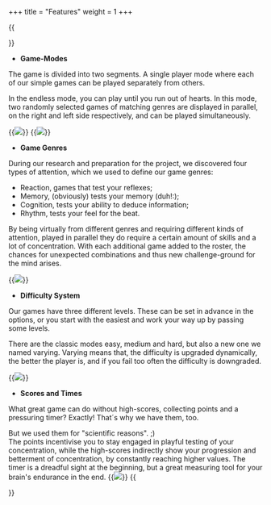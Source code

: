 +++
title = "Features"
weight = 1
+++

{{<section title="Features">}}

* **Game-Modes**

The game is divided into two segments. A single player mode where each of our simple games can be played separately from others. 

In the endless mode, you can play until you run out of hearts. In this mode, two randomly selected games of matching genres are displayed in parallel, on the right and left side respectively, and can be played simultaneously. 

{{<image src="Modus.png" caption="The skilled ones should start with the Parallel-Mode.">}}
{{<image src="Ingame.png" caption="The Parallel-Mode in Action">}}

* **Game Genres**

During our research and preparation for the project, we discovered four types of attention, which we used to define our game genres: 
+ Reaction, games that test your reflexes; 
+ Memory, (obviously) tests your memory (duh!:); 
+ Cognition, tests your ability to deduce information; 
+ Rhythm, tests your feel for the beat.

By being virtually from different genres and requiring different kinds of attention, played in parallel they do require a certain amount of skills and a lot of concentration. With each additional game added to the roster, the chances for unexpected combinations and thus new challenge-ground for the mind arises.

{{<image src="Minigames.png" caption="Pick your challenge">}}

* **Difficulty System**

Our games have three different levels. These can be set in advance in the options, or you start with the easiest and work your way up by passing some levels.

There are the classic modes easy, medium and hard, but also a new one we named varying. Varying means that, the difficulty is upgraded dynamically, the better the player is, and if you fail too often the difficulty is downgraded.

{{<image src="Difficulties.png" caption="Lots of options to choose from">}}

* **Scores and Times**

What great game can do without high-scores, collecting points and a pressuring timer? Exactly! That´s why we have them, too. 

But we used them for "scientific reasons". ;) <br>
The points incentivise you to stay engaged in playful testing of your concentration, while the high-scores indirectly show your progression and betterment of concentration, by constantly reaching higher values. The timer is a dreadful sight at the beginning, but a great measuring tool for your brain's endurance in the end. 
{{<image src="Highscore3.png" caption="This is our scoreboard, where you can challenge your skills and friends ;)">}}
{{</section>}}